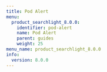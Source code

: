 ```yaml
---
title: Pod Alert
menu:
  product_searchlight_8.0.0:
    identifier: pod-alert
    name: Pod Alert
    parent: guides
    weight: 25
menu_name: product_searchlight_8.0.0
info:
  version: 8.0.0
---
```


